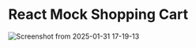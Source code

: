 # React Mock Shopping Cart

![Screenshot from 2025-01-31 17-19-13](https://github.com/user-attachments/assets/4db48f0b-5063-4b69-8649-6c28efff1dce)


